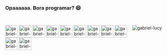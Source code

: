 ### Opaaaaaa. Bora programar? 😄

##
<div style="display: inline_block"><br>
  <img align="right" alt="gabriel-lucy" src="https://media.discordapp.net/attachments/823686384782671873/874934034298437632/picasion.com_74bdc637b74db489d0058f172910725c.gif">
  <img align="center" alt="gabriel-Gif" height="40" width "50" src="https://img.icons8.com/nolan/64/python.png">
  <img align="center" alt="gabriel-html" height="40" width "50" src="https://img.icons8.com/nolan/64/html.png">
  <img align="center" alt="gabriel-css" height="40" width "50" src="https://img.icons8.com/nolan/64/css-filetype.png">
  <img align="center" alt="gabriel-linux" height="40" width "50" src="https://img.icons8.com/nolan/64/linux--v2.png">
  <img align="center" alt="gabriel-java" height="40" width "50" src="https://img.icons8.com/nolan/64/java-coffee-cup-logo.png">
  <img align="center" alt="gabriel-javascript" height="40" width "50" src="https://img.icons8.com/nolan/64/javascript.png">
  <img align="center" alt="gabriel-Csharp" height="40" width "50" src="https://img.icons8.com/nolan/64/c.png">
  <img align="center" alt="gabriel-SQl" height="40" width "50" src="https://img.icons8.com/nolan/64/sql.png">
  <img align="center" alt="gabriel-Git" height="40" width "50" src="https://img.icons8.com/nolan/64/git.png">
  <img align="center" alt="gabriel-Bootstrap" height="40" width "50" src="https://img.icons8.com/color/48/000000/bootstrap.png">
  <img align="center" alt="gabriel-dotnet" height="40" width "50" src="https://cdn.icon-icons.com/icons2/2699/PNG/512/dotnet_logo_icon_170223.png">
</div>


